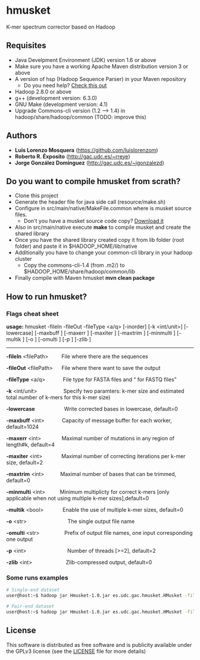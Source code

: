# hmusket
K-mer spectrum corrector based on Hadoop

## Requisites

* Java Develpment Environment (JDK) version 1.6 or above
* Make sure you have a working Apache Maven distribution version 3 or above
* A version of hsp (Hadoop Sequence Parser) in your Maven repository
    * Do you need help? [Check this out](https://github.com/rreye/hsp)
* Hadoop 2.8.0 or above
* g++ (development version: 6.3.0)
* GNU Make (development version: 4.1)
* Upgrade Commons-cli version (1.2 --> 1.4) in hadoop/share/hadoop/common (TODO: improve this)

## Authors

* **Luis Lorenzo Mosquera** (https://github.com/luislorenzom)
* **Roberto R. Éxposito** (http://gac.udc.es/~rreye)
* **Jorge González Domínguez** (http://gac.udc.es/~jgonzalezd)

## Do you want to compile hmusket from scrath?
* Clone this project
* Generate the header file for java side call (resource/make.sh)
* Configure in src/main/native/MakeFile.common where is musket source files. 
	* Don't you have a musket source code copy? [Download it](http://musket.sourceforge.net/homepage.htm)  
* Also in src/main/native execute **make** to compile musket and create the shared library
* Once you have the shared library created copy it from lib folder (root folder) and paste it in $HADOOP\_HOME/lib/native
* Additionally you have to change your common-cli library in your hadoop cluster
    * Copy the commons-cli-1.4 (from .m2/) to $HADOOP\_HOME/share/hadoop/common/lib 
* Finally compile with Maven hmusket **mvn clean package**

## How to run hmusket?
### Flags cheat sheet
**usage:** hmusket -fileIn <filePath> -fileOut <filePath> -fileType <a/q>
       [-inorder] [-k <int/unit>] [-lowercase] [-maxbuff <int>] [-maxerr
       <int>] [-maxiter <int>] [-maxtrim <int>] [-minmulti <int>] [-multik
       <bool>] [-o <str>] [-omulti <str>] [-p <int>] [-zlib <int>]

-------------------------------------------------------------------

**-fileIn** \<filePath\> &nbsp;&nbsp;&nbsp;&nbsp;&nbsp;&nbsp;&nbsp; File where there are the sequences
	
**-fileOut** \<filePath\> &nbsp;&nbsp;&nbsp;&nbsp; File where there want to save the output
	
**-fileType** \<a/q\> &nbsp;&nbsp;&nbsp;&nbsp;&nbsp;&nbsp;&nbsp;&nbsp;&nbsp;&nbsp; File type <a> for FASTA files and <q> for FASTQ files

**-k** <int/unit> &nbsp;&nbsp;&nbsp;&nbsp;&nbsp;&nbsp;&nbsp;&nbsp;&nbsp;&nbsp;&nbsp;&nbsp;&nbsp;&nbsp;&nbsp;&nbsp; Specify two paramters: k-mer size and estimated total number of k-mers for this k-mer size)

**-lowercase** &nbsp;&nbsp;&nbsp;&nbsp;&nbsp;&nbsp;&nbsp;&nbsp;&nbsp;&nbsp;&nbsp;&nbsp;&nbsp;&nbsp;&nbsp;&nbsp;&nbsp;&nbsp; Write corrected bases in lowercase, default=0

**-maxbuff** \<int\> &nbsp;&nbsp;&nbsp;&nbsp;&nbsp;&nbsp;&nbsp;&nbsp;&nbsp;&nbsp; Capacity of message buffer for each worker, default=1024

**-maxerr** \<int\> &nbsp;&nbsp;&nbsp;&nbsp;&nbsp;&nbsp;&nbsp;&nbsp;&nbsp;&nbsp;&nbsp;&nbsp; Maximal number of mutations in any region of length#k, default=4

**-maxiter** \<int\> &nbsp;&nbsp;&nbsp;&nbsp;&nbsp;&nbsp;&nbsp;&nbsp;&nbsp;&nbsp;&nbsp; Maximal number of correcting iterations per k-mer size, default=2

**-maxtrim** \<int\> &nbsp;&nbsp;&nbsp;&nbsp;&nbsp;&nbsp;&nbsp;&nbsp;&nbsp; Maximal number of bases that can be trimmed, default=0

**-minmulti** \<int\> &nbsp;&nbsp;&nbsp;&nbsp;&nbsp;&nbsp;&nbsp;&nbsp; Minimum multiplicty for correct k-mers [only applicable when not using multiple k-mer sizes],default=0

**-multik** \<bool\> &nbsp;&nbsp;&nbsp;&nbsp;&nbsp;&nbsp;&nbsp;&nbsp;&nbsp;&nbsp;&nbsp; Enable the use of multiple k-mer sizes, default=0

**-o** \<str\> &nbsp;&nbsp;&nbsp;&nbsp;&nbsp;&nbsp;&nbsp;&nbsp;&nbsp;&nbsp;&nbsp;&nbsp;&nbsp;&nbsp;&nbsp;&nbsp;&nbsp;&nbsp;&nbsp;&nbsp;&nbsp;&nbsp;&nbsp;&nbsp;&nbsp;&nbsp; The single output file name

**-omulti** \<str\> &nbsp;&nbsp;&nbsp;&nbsp;&nbsp;&nbsp;&nbsp;&nbsp;&nbsp;&nbsp;&nbsp;&nbsp;&nbsp;&nbsp;&nbsp; Prefix of output file names, one input corresponding one output

**-p** \<int\> &nbsp;&nbsp;&nbsp;&nbsp;&nbsp;&nbsp;&nbsp;&nbsp;&nbsp;&nbsp;&nbsp;&nbsp;&nbsp;&nbsp;&nbsp;&nbsp;&nbsp;&nbsp;&nbsp;&nbsp;&nbsp;&nbsp;&nbsp;&nbsp;&nbsp;&nbsp; Number of threads [>=2], default=2

**-zlib** \<int\> &nbsp;&nbsp;&nbsp;&nbsp;&nbsp;&nbsp;&nbsp;&nbsp;&nbsp;&nbsp;&nbsp;&nbsp;&nbsp;&nbsp;&nbsp;&nbsp;&nbsp;&nbsp;&nbsp;&nbsp;&nbsp; Zlib-compressed output, default=0

### Some runs examples

```bash
# Single-end dataset
user@host:~$ hadoop jar Hmusket-1.0.jar es.udc.gac.hmusket.HMusket -fileIn ~/datasets/single-end.fastq -fileOut output1 -fileType q

# Pair-end dataset
user@host:~$ hadoop jar Hmusket-1.0.jar es.udc.gac.hmusket.HMusket -fileIn  ~/datasets/pair-end_1.fasta ~/datasets/pair-end_2.fasta -fileOut output2 -fileType a -p 4
```

## License

This software is distributed as free software and is publicity available under the GPLv3 license (see the [LICENSE](LICENSE) file for more details)
